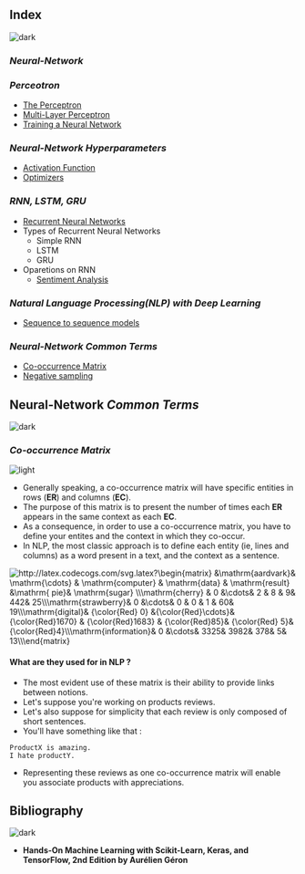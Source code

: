 ## Index
![dark](https://user-images.githubusercontent.com/12748752/141935752-90492d2e-7904-4f9f-a5a1-c4e59ddc3a33.png)
### _Neural-Network_
### _Perceotron_
* [The Perceptron](https://github.com/iAmKankan/Neural-Network/blob/main/perceptron/README.md)
* [Multi-Layer Perceptron](https://github.com/iAmKankan/Neural-Network/blob/main/perceptron/README.md)
* [Training a Neural Network](https://github.com/iAmKankan/Neural-Network/blob/main/perceptron/README.md#training-perceptron)
### _Neural-Network Hyperparameters_
   * [Activation Function](https://github.com/iAmKankan/Neural-Network/blob/main/activation_functions/README.md)
   * [Optimizers](https://github.com/iAmKankan/Neural-Network/tree/main/optimizer#readme)
### _RNN, LSTM, GRU_
* [Recurrent Neural Networks](https://github.com/iAmKankan/Neural-Network/blob/main/rnn.md)
* Types of Recurrent Neural Networks
  * Simple RNN
  * LSTM
  * GRU
* Oparetions on RNN
   * [Sentiment Analysis](https://github.com/iAmKankan/Neural-Network/blob/main/sentiment.md)
### _Natural Language Processing(NLP) with Deep Learning_
  * [Sequence to sequence models](https://github.com/iAmKankan/Neural-Network/tree/main/NLP#readme)

### _Neural-Network Common Terms_
  * [Co-occurrence Matrix](#co-occurrence-matrix)
  * [Negative sampling](#negative-sampling)

## Neural-Network _Common Terms_
![dark](https://user-images.githubusercontent.com/12748752/141935752-90492d2e-7904-4f9f-a5a1-c4e59ddc3a33.png)

### _Co-occurrence Matrix_
![light](https://user-images.githubusercontent.com/12748752/141935760-406edb8f-cb9b-4e30-9b69-9153b52c28b4.png)
* Generally speaking, a co-occurrence matrix will have specific entities in rows (**ER**) and columns (**EC**). 
* The purpose of this matrix is to present the number of times each **ER** appears in the same context as each **EC**. 
* As a consequence, in order to use a co-occurrence matrix, you have to define your entites and the context in which they co-occur.
* In NLP, the most classic approach is to define each entity (ie, lines and columns) as a word present in a text, and the context as a sentence.

<img src="http://latex.codecogs.com/svg.latex?\begin{matrix}&space;&\mathrm{aardvark}&&space;\mathrm{\cdots}&space;&&space;\mathrm{computer}&space;&&space;\mathrm{data}&space;&&space;\mathrm{result}&space;&\mathrm{&space;pie}&&space;\mathrm{sugar}&space;\\\mathrm{cherry}&space;&&space;0&space;&\cdots&&space;2&space;&&space;8&space;&&space;9&&space;442&&space;25\\\mathrm{strawberry}&&space;0&space;&\cdots&&space;0&space;&&space;0&space;&&space;1&space;&&space;60&&space;19\\\mathrm{digital}&&space;{\color{Red}&space;0}&space;&{\color{Red}\cdots}&&space;{\color{Red}1670}&space;&&space;{\color{Red}1683}&space;&&space;{\color{Red}85}&&space;{\color{Red}&space;5}&&space;{\color{Red}4}\\\mathrm{information}&&space;0&space;&\cdots&&space;3325&&space;3982&&space;378&&space;5&&space;13\\\end{matrix}&space;" title="http://latex.codecogs.com/svg.latex?\begin{matrix} &\mathrm{aardvark}& \mathrm{\cdots} & \mathrm{computer} & \mathrm{data} & \mathrm{result} &\mathrm{ pie}& \mathrm{sugar} \\\mathrm{cherry} & 0 &\cdots& 2 & 8 & 9& 442& 25\\\mathrm{strawberry}& 0 &\cdots& 0 & 0 & 1 & 60& 19\\\mathrm{digital}& {\color{Red} 0} &{\color{Red}\cdots}& {\color{Red}1670} & {\color{Red}1683} & {\color{Red}85}& {\color{Red} 5}& {\color{Red}4}\\\mathrm{information}& 0 &\cdots& 3325& 3982& 378& 5& 13\\\end{matrix} " />

#### What are they used for in NLP ?
* The most evident use of these matrix is their ability to provide links between notions. 
* Let's suppose you're working on products reviews. 
* Let's also suppose for simplicity that each review is only composed of short sentences. 
* You'll have something like that :
```
ProductX is amazing.
I hate productY.
```
* Representing these reviews as one co-occurrence matrix will enable you associate products with appreciations.

## Bibliography
![dark](https://user-images.githubusercontent.com/12748752/141935752-90492d2e-7904-4f9f-a5a1-c4e59ddc3a33.png)
* **Hands-On Machine Learning with Scikit-Learn, Keras, and TensorFlow, 2nd Edition by Aurélien Géron**
